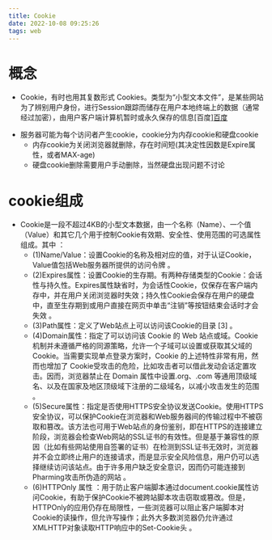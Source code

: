 ```yaml
---
title: Cookie
date: 2022-10-08 09:25:26
tags: web
---
```

# 概念
- Cookie，有时也用其复数形式 Cookies。类型为“小型文本文件”，是某些网站为了辨别用户身份，进行Session跟踪而储存在用户本地终端上的数据（通常经过加密），由用户客户端计算机暂时或永久保存的信息[百度][百度](https://baike.baidu.com/item/cookie/1119#:~:text=Cookie%EF%BC%8C%E6%9C%89%E6%97%B6%E4%B9%9F%E7%94%A8%E5%85%B6%E5%A4%8D%E6%95%B0%E5%BD%A2%E5%BC%8F%20Cookies%20%E3%80%82.%20%E7%B1%BB%E5%9E%8B%E4%B8%BA%E2%80%9C%20%E5%B0%8F%E5%9E%8B%E6%96%87%E6%9C%AC%E6%96%87%E4%BB%B6%20%E2%80%9D%EF%BC%8C%E6%98%AF%E6%9F%90%E4%BA%9B%E7%BD%91%E7%AB%99%E4%B8%BA%E4%BA%86%E8%BE%A8%E5%88%AB%E7%94%A8%E6%88%B7%E8%BA%AB%E4%BB%BD%EF%BC%8C%E8%BF%9B%E8%A1%8C%20Session%20%E8%B7%9F%E8%B8%AA%E8%80%8C%E5%82%A8%E5%AD%98%E5%9C%A8%E7%94%A8%E6%88%B7%E6%9C%AC%E5%9C%B0%E7%BB%88%E7%AB%AF%E4%B8%8A%E7%9A%84%E6%95%B0%E6%8D%AE%EF%BC%88%E9%80%9A%E5%B8%B8%E7%BB%8F%E8%BF%87%E5%8A%A0%E5%AF%86%EF%BC%89%EF%BC%8C%E7%94%B1%E7%94%A8%E6%88%B7,%E4%B8%AD%E6%96%87%E5%90%8D.%20%E5%82%A8%E5%AD%98%E5%9C%A8%E7%94%A8%E6%88%B7%E6%9C%AC%E5%9C%B0%E7%BB%88%E7%AB%AF%E4%B8%8A%E7%9A%84%E6%95%B0%E6%8D%AE.%20%E5%A4%96%E6%96%87%E5%90%8D.%20Cookie.%20%E5%A4%8D%E6%95%B0%E5%BD%A2%E5%BC%8F.%20Cookies.%20%E5%88%AB%20%E5%90%8D.)
<!-- more -->
- 服务器可能为每个访问者产生cookie，cookie分为内存cookie和硬盘cookie
  - 内存cookie为关闭浏览器就删除，存在时间短(其决定性因数是Expire属性，或者MAX-age)
  - 硬盘cookie删除需要用户手动删除，当然硬盘出现问题不讨论
# cookie组成
- Cookie是一段不超过4KB的小型文本数据，由一个名称（Name）、一个值（Value）和其它几个用于控制Cookie有效期、安全性、使用范围的可选属性组成。其中   ：
  -   (1)Name/Value：设置Cookie的名称及相对应的值，对于认证Cookie，Value值包括Web服务器所提供的访问令牌   。
  -   (2)Expires属性：设置Cookie的生存期。有两种存储类型的Cookie：会话性与持久性。Expires属性缺省时，为会话性Cookie，仅保存在客户端内存中，并在用户关闭浏览器时失效；持久性Cookie会保存在用户的硬盘中，直至生存期到或用户直接在网页中单击“注销”等按钮结束会话时才会失效   。
  - (3)Path属性：定义了Web站点上可以访问该Cookie的目录 [3]  。
  - (4)Domain属性：指定了可以访问该 Cookie 的 Web 站点或域。Cookie 机制并未遵循严格的同源策略，允许一个子域可以设置或获取其父域的 Cookie。当需要实现单点登录方案时，Cookie 的上述特性非常有用，然而也增加了 Cookie受攻击的危险，比如攻击者可以借此发动会话定置攻击。因而，浏览器禁止在 Domain 属性中设置.org、.com 等通用顶级域名、以及在国家及地区顶级域下注册的二级域名，以减小攻击发生的范围   。
  - (5)Secure属性：指定是否使用HTTPS安全协议发送Cookie。使用HTTPS安全协议，可以保护Cookie在浏览器和Web服务器间的传输过程中不被窃取和篡改。该方法也可用于Web站点的身份鉴别，即在HTTPS的连接建立阶段，浏览器会检查Web网站的SSL证书的有效性。但是基于兼容性的原因（比如有些网站使用自签署的证书）在检测到SSL证书无效时，浏览器并不会立即终止用户的连接请求，而是显示安全风险信息，用户仍可以选择继续访问该站点。由于许多用户缺乏安全意识，因而仍可能连接到Pharming攻击所伪造的网站   。
  - (6)HTTPOnly 属性 ：用于防止客户端脚本通过document.cookie属性访问Cookie，有助于保护Cookie不被跨站脚本攻击窃取或篡改。但是，HTTPOnly的应用仍存在局限性，一些浏览器可以阻止客户端脚本对Cookie的读操作，但允许写操作；此外大多数浏览器仍允许通过XMLHTTP对象读取HTTP响应中的Set-Cookie头  。